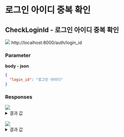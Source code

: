 # 로그인 아이디 중복 확인

## CheckLoginId - 로그인 아이디 중복 확인

<img src="https://img.shields.io/badge/POST-green?style=plastic&logo=appveyor&logo=POST"/> http://localhost:8000/auth/login_id

### Parameter

**body - json**

```json
{
  "login_id": "로그인 아이디"
}
```

### Responses

<img src="https://img.shields.io/badge/201-519800?style=plastic&logo=appveyor&logo=201"/>

<details>
<summary>결과 값</summary>
<div markdown="1">

```json
{
  "statusCode": 201,
  "message": "사용 가능한 로그인 아이디입니다"
}
```

</div>
</details>

<br>

<img src="https://img.shields.io/badge/409-DB3A00?style=plastic&logo=appveyor&logo=409"/> 
<details>
<summary>결과 값</summary>
<div markdown="1">

```json
{
  "statusCode": 409,
  "message": "로그인 아이디가 중복되었습니다"
}
```

</div>
</details>
